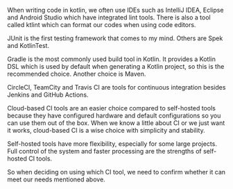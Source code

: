 When writing code in kotlin, we often use IDEs such as IntelliJ IDEA, Eclipse and Android Studio which have integrated lint tools. There is also a tool called ktlint which can format our codes when using code editors.

JUnit is the first testing framework that comes to my mind. Others are Spek and KotlinTest. 

Gradle is the most commonly used build tool in Kotlin. It provides a Kotlin DSL which is used by default when generating a Kotlin project, so this is the recommended choice. Another choice is Maven.

CircleCI, TeamCity and Travis CI are tools for continuous integration besides Jenkins and GitHub Actions.

Cloud-based CI tools are an easier choice compared to self-hosted tools because they have configured hardware and default configurations so you can use them out of the box. When we know a little about CI or we just want it works, cloud-based CI is a wise choice with simplicity and stability.

Self-hosted tools have more flexibility, especially for some large projects. Full control of the system and faster processing are the strengths of self-hosted CI tools.

So when deciding on using which CI tool, we need to confirm whether it can meet our needs mentioned above.
